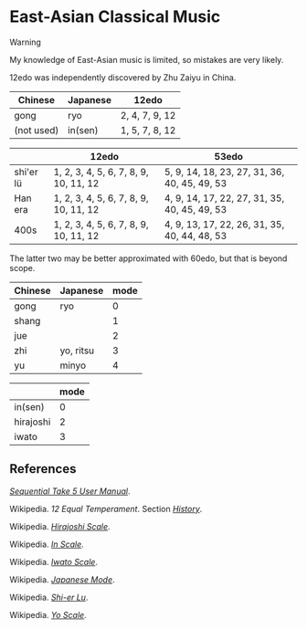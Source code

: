 # East-Asian Classical Music

> [!warning]
> My knowledge of East-Asian music is limited, so mistakes are very likely.

12edo was independently discovered by Zhu Zaiyu in China.

Chinese|Japanese|12edo|
|------|----|-----|
| gong  |ryo  | 2, 4, 7, 9, 12 |
|(not used) | in(sen)| 1, 5, 7, 8, 12   |

|      |12edo|53edo|
|------|-----|-----|
|shi'er lü| 1, 2, 3, 4, 5, 6, 7, 8, 9, 10, 11, 12 | 5, 9, 14, 18, 23, 27, 31, 36, 40, 45, 49, 53 |
|Han era | 1, 2, 3, 4, 5, 6, 7, 8, 9, 10, 11, 12 |  4, 9, 14, 17, 22, 27, 31, 35, 40, 45, 49, 53 |
|400s | 1, 2, 3, 4, 5, 6, 7, 8, 9, 10, 11, 12     | 4, 9, 13, 17, 22, 26, 31, 35, 40, 44, 48, 53 |

The latter two may be better approximated with 60edo, but that is beyond scope.

|Chinese|Japanese|mode|
|-------|--------|----|
|gong | ryo | 0 |
|shang| | 1 |
|jue  | | 2 |
|zhi  | yo, ritsu | 3 |
|yu   | minyo|4 |



|    |mode|
|----|----|
|in(sen)| 0  |
|hirajoshi| 2|
|iwato|3|

## References

*[Sequential Take 5 User Manual](https://web.archive.org/web/20240204174744/https://sequential.com/wp-content/uploads/2022/06/Take-5-Users-Guide-1.1.pdf)*.

Wikipedia. *12 Equal Temperament*. Section *[History](https://en.wikipedia.org/w/index.php?title=12_equal_temperament&oldid=1227218014#History)*.

Wikipedia. *[Hirajoshi Scale](https://en.wikipedia.org/w/index.php?title=Hiraj%C5%8Dshi_scale&oldid=1220205549)*.

Wikipedia. *[In Scale](https://en.wikipedia.org/w/index.php?title=In_scale&oldid=1222250665)*.

Wikipedia. *[Iwato Scale](https://en.wikipedia.org/w/index.php?title=Iwato_scale&oldid=1059379646)*.

Wikipedia. *[Japanese Mode](https://en.wikipedia.org/w/index.php?title=Japanese_mode&oldid=1238061586)*.

Wikipedia. *[Shi-er Lu](https://en.wikipedia.org/w/index.php?title=Shi%27er_l%C3%BC&oldid=1243503481)*.

Wikipedia. *[Yo Scale](https://en.wikipedia.org/w/index.php?title=Yo_scale&oldid=1221382314)*.
